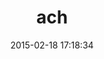 ---
layout: post
title:  "ach"
repo:   "jm81/ach"
date:   2015-02-18 17:18:34
gemurl: https://github.com/jm81/ach
---